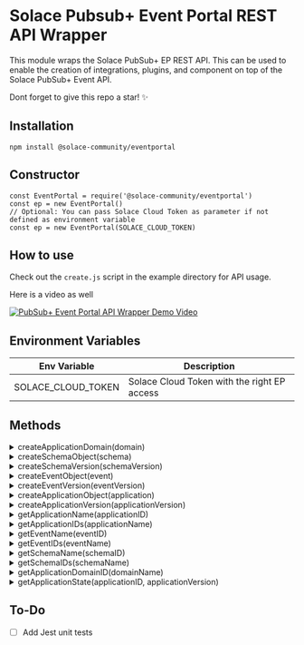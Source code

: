 # Solace Pubsub+ Event Portal REST API Wrapper

This module wraps the Solace PubSub+ EP REST API. This can be used to enable the creation of integrations, plugins, and component on top of the Solace PubSub+ Event API.

Dont forget to give this repo a star! ✨

## Installation

```
npm install @solace-community/eventportal
```

## Constructor

```
const EventPortal = require('@solace-community/eventportal')
const ep = new EventPortal()
// Optional: You can pass Solace Cloud Token as parameter if not defined as environment variable
const ep = new EventPortal(SOLACE_CLOUD_TOKEN)
```

## How to use

Check out the `create.js` script in the example directory for API usage.

Here is a video as well

[![PubSub+ Event Portal API Wrapper Demo Video](https://img.youtube.com/vi/Maol3gXuPoc/0.jpg)](https://www.youtube.com/watch?v=Maol3gXuPoc)

## Environment Variables

| Env Variable       | Description                                 |
| ------------------ | ------------------------------------------- |
| SOLACE_CLOUD_TOKEN | Solace Cloud Token with the right EP access |

## Methods

<details>
  <summary>createApplicationDomain(domain)</summary>
    Creates an application domain given a domain object. An example of an application domain object :

```
domain = {
  name: "Application Domain name",
  description: "Application Domain description",
  uniqueTopicAddressEnforcementEnabled: true,
  topicDomainEnforcementEnabled: false,
  type: "ApplicationDomain"
}
```

### Returns

- Application Domain ID

### Notes

- If Application Domain name exists, matching Application Domain ID is returned
</details>

<details>
  <summary>createSchemaObject(schema)</summary>
    Creates an EP Schema Object in the Application Domain given a schema object definition. An example of a schema object :

```
schema = {
  applicationDomainId: domainID,
  name: "Schema1",
  shared: false,
  contentType: "json",
  schemaType: "jsonSchema"
}
```

### Returns

- Schema Object ID

### Notes

- If the Schema name exists, matching Schema Object ID is returned
</details>

<details>
  <summary>createSchemaVersion(schemaVersion)</summary>
    Creates a Schema version given a schema version definition. An example of a schema version object :

```
schemaVersion = {
  schemaID: schemaID,
  description: "This is the schema version description",
  version: "0.0.1",
  displayName: "This is the Display name of the schema",
  content: JSON.stringify(schemaContent),
  stateID: "1"
}
```

### Returns

- Schema Object ID

### Notes

- If the Schema version exists, an error is thrown
- The schema content is in string format

</details>

<details>
  <summary>createEventObject(event)</summary>
    Creates an EP Event Object in the Application Domain given an event object definition. An example of a event object :

```
event = {
  applicationDomainId: domainID,
  name: "Event Name",
  shared: false
}
```

### Returns

- Event Object ID

### Notes

- If the Event name exists, matching Event Object ID is returned
</details>

<details>
  <summary>createEventVersion(eventVersion)</summary>
    Creates an Event version given an event version definition. An example of an event version object :

```
eventVersion = {
  eventID: eventID,
  displayName: "Scripted Version",
  version: "0.0.1",
  payloadSchemaVersionId: schemaVersionID,
  deliveryDescriptor:{
    brokerType: "solace",
    address:{
      addressLevels
    },
    stateID:"1"
  }
}
```

### Returns

- Event Object ID

### Notes

- If the Event version exists, an error is thrown
- the `addressLevels` parameter is an array with the following format

```
let addressLevels = [
      {name: "level1", addressLevelType: "literal"},
      {name: "level2", addressLevelType: "variable"},
      {name: "level3", addressLevelType: "literal"},
      {name: "level4", addressLevelType: "variable"},
    ]
```

</details>

<details>
  <summary>createApplicationObject(application)</summary>
    Creates an EP Application Object in the Application Domain given an application object definition. An example of a application object :

```
application = {
  applicationDomainId: domainID,
  name: "My Scripted Application",
  applicationType: "standard",
}
```

### Returns

- Application Object ID

### Notes

- If the Application name exists, matching Application Object ID is returned
</details>

<details>
  <summary>createApplicationVersion(applicationVersion)</summary>
    Creates an Application version given an application version definition. An example of an application version object :

```
applicationVersion = {
  applicationID: applicationID,
  displayName: "Display Name",
  description: "This is the scripted description",
  version: "0.0.1",
  declaredProducedEventVersionIds:[eventVersionID],
  type: "application"
}
```

### Returns

- Application Object ID

### Notes

- If the Application version exists, an error is thrown
- `declaredProducedEventVersionIds` is an array of produced events
- `declaredConsumedEventVersionIds` is an array of consumed events
</details>

<details>
  <summary>getApplicationName(applicationID)</summary>
    Returns the Application Name given ApplicationID
</details>

<details>
  <summary>getApplicationIDs(applicationName)</summary>
    Return an array of matching applicatio  name IDs
</details>

<details>
  <summary>getEventName(eventID)</summary>
    Returns the Event Name given EventID
</details>

<details>
  <summary>getEventIDs(eventName)</summary>
    Returns an array of matching event name IDs
</details>

<details>
  <summary>getSchemaName(schemaID)</summary>
    Returns the Schema Name given SchemaID
</details>

<details>
  <summary>getSchemaIDs(schemaName)</summary>
    Return an array of matching schema name IDs
</details>

<details>
  <summary>getApplicationDomainID(domainName)</summary>
    Returns the ApplicationDomainID given Application Domain Name
</details>

<details>
  <summary>getApplicationState(applicationID, applicationVersion)</summary>
    Returns the Application State given the application ID and application version. The current states are 
    - DRAFT
    - RELEASED
    - DEPRECATED
    - RETIRED
</details>

## To-Do

- [ ] Add Jest unit tests
